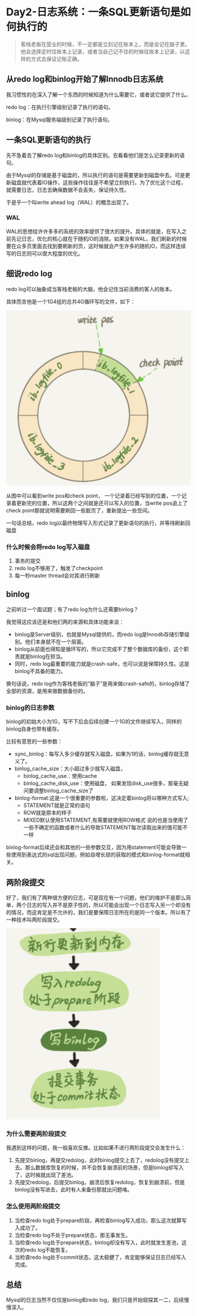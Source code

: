 # Day2-日志系统：一条SQL更新语句是如何执行的

> 客栈老板在营业的时候，不一定都是立刻记在账本上，而是会记在脑子里。他会选择定时往账本上记录，或者当自己记不住的时候往账本上记录，以这样的方式去保证记账正确。

## 从redo log和binlog开始了解Innodb日志系统

我习惯性的在深入了解一个东西的时候知道为什么需要它，或者说它提供了什么。

redo log：在执行引擎级别记录了执行的语句。

binlog：在Mysql服务端级别记录了执行语句。

## 一条SQL更新语句的执行

先不急着去了解redo log和binlog的具体区别。去看看他们是怎么记录更新的语句。

由于Mysql的存储是基于磁盘的，所以执行的语句是需要更新到磁盘中去。可是更新磁盘就代表着IO操作，这些操作往往是不希望立刻执行。为了优化这个过程，就需要日志，日志去确保数据不会丢失，保证持久性。

于是乎一个叫write ahead log（WAL）的概念出现了。

### WAL

WAL的思想给许许多多的系统的效率提供了很大的提升。具体的就是，在写入之前先记日志，优化的核心就在于随机IO的消除。如果没有WAL，我们刷新的时候要在众多页里面去找到要刷新的页，这时候就会产生许多的随机IO，而这样连续写的日志则可以很大程度的优化。

## 细说redo log

redo log可以抽象成当客栈老板的大脑，他会记住当前消费的客人的账本。

具体而言他是一个1G4组的总共4G循环写的文件，如下：

![](./redolog.png)

从图中可以看到write pos和check point， 一个记录着已经写到的位置，一个记录着更新完的位置，所以这两个之间就是还可以写入的位置，当write pos追上了check point那就说明需要刷回一些脏页了，重新提出一些空间。

一句话总结，redo log以最终物理写入形式记录了更新语句的执行，并等待刷新回磁盘

### 什么时候会将redo log写入磁盘

1. 事务的提交
2. redo log不够用了，触发了checkpoint
3. 每一秒master thread会对其进行刷新

## binlog

之前听过一个面试题；有了redo log为什么还需要binlog？

我觉得这应该还是和他们两的来源和具体功能来谈：
- binlog是Server级别，也就是Mysql提供的，而redo log是Innodb存储引擎级别。他们本身就不在一个层面。
- binlog从前面也得知是循环写的，所以它完成不了整个数据库的备份，这个职责就是binlog在担当。
- 同时，redo log最重要的能力就是crash-safe，也可以说是保障持久性。这是binlog不具备的能力。

换句话说，redo log作为客栈老板的“脑子”是用来做crash-safe的，binlog存储了全部的资源，是用来做数据备份的。

### binlog的日志参数

binlog的初始大小为1G，写不下后会后续创建一个1G的文件继续写入，同样的binlog自身也带有缓存。

比较有意思的一些参数：

- sync_binlog：每写入多少缓存就写入磁盘，如果为1的话，binlog缓存就无意义了。
- binlog_cache_size：大小超过多少就写入磁盘，
  - binlog_cache_use：使用cache
  - binlog_cache_disk_use：使用磁盘，
如果发现disk_use很多，那毫无疑问要调整binlog_cache_size了
- binlog-format:这是一个很重要的参数啦，这决定着binlog将以哪种方式写入;
  - STATEMENT就是正常的语句
  - ROW就是原本的样子
  - MIXED默认使用STATEMENT,有需要就使用ROW格式
说的也是当使用了一些不确定的函数或者什么的导致STATEMENT每次读取出来的值可能不一样

binlog-format后续还会和其他的一些参数交互，因为用statement可能会导致一些使用到表达式的sql出现问题，例如自增长锁的获取的模式和binlog-format就相关。

## 两阶段提交

好了，我们有了两种很方便的日志，可是现在有一个问题，他们的维护不是那么简单，两个日志的写入并不是原子性的，所以可能会出现一个日志写入另一个却没有的情况，而这肯定是不允许的，我们是要保障日志所在的是同一个版本。所以有了一种技术叫两阶段提交。

![](./twotime.png)

### 为什么需要两阶段提交

我遇到这样的问题，我一般喜欢反推。比如如果不进行两阶段提交会发生什么：
1. 先提交binlog，再提交redolog，此时binlog提交上去了，redolog没有提交上去。那么数据库恢复的时候，并不会恢复崩溃前的场景，但是binlog却写入了，这时候就出现了差池。
2. 先提交redolog，后提交binlog。崩溃后恢复redolog，恢复到崩溃前，但是binlog没有写进去，此时有人来备份那就出问题咯。

### 怎么使用两阶段提交

1. 当检查redo log处于prepare阶段，再检查binlog写入成功，那么这次就算写入成功了。
2. 当检查redo log不处于prepare状态，那无事发生。
3. 当检查redo log处于prepare状态，binlog却没有写入，此时就发生差池，这次的redo log不能恢复。
4. 当检查redo log处于commit状态，这太稳健了，肯定能够保证日志已经写入完成。

## 总结

Mysql的日志当然不仅仅是binlog和redo log，我们只是开始窥探其一二，后续慢慢深入。
